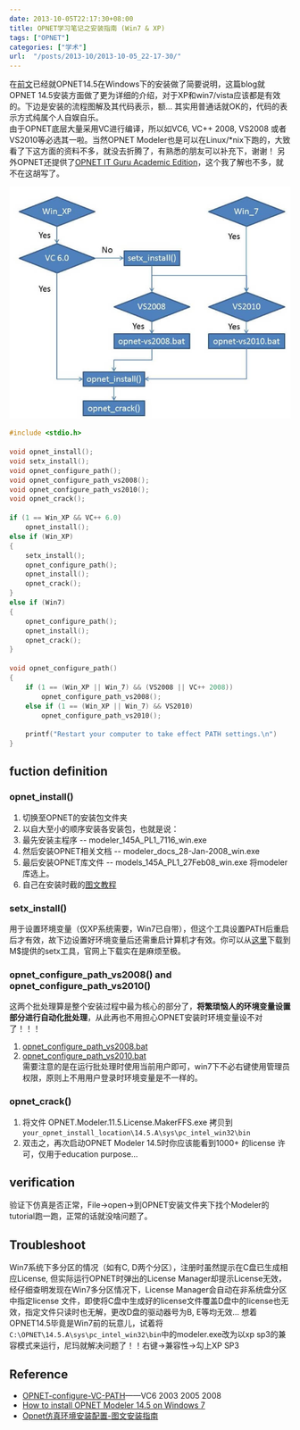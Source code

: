 ```yaml
---
date: 2013-10-05T22:17:30+08:00
title: OPNET学习笔记之安装指南 (Win7 & XP)
tags: ["OPNET"]
categories: ["学术"]
url:  "/posts/2013-10/2013-10-05_22-17-30/"
---
```


在[前文](/posts/2013-10/2013-10-05_09-39-12/)已经就OPNET14.5在Windows下的安装做了简要说明，这篇blog就OPNET 14.5安装方面做了更为详细的介绍，对于XP和win7/vista应该都是有效的。下边是安装的流程图解及其代码表示，额... 其实用普通话就OK的，代码的表示方式纯属个人自娱自乐。  
由于OPNET底层大量采用VC进行编译，所以如VC6, VC++ 2008, VS2008 或者 VS2010等必选其一啦。当然OPNET Modeler也是可以在Linux/*nix下跑的，大致看了下这方面的资料不多，就没去折腾了，有熟悉的朋友可以补充下，谢谢！  另外OPNET还提供了[OPNET IT Guru Academic Edition](http://www.opnet.com/university_program/itguru_academic_edition/)，这个我了解也不多，就不在这胡写了。  

![安装流程图](/pictures/misc/opnet_install.jpg)    

```c
#include <stdio.h>

void opnet_install();
void setx_install();
void opnet_configure_path();
void opnet_configure_path_vs2008();
void opnet_configure_path_vs2010();
void opnet_crack();

if (1 == Win_XP && VC++ 6.0)  
    opnet_install();  
else if (Win_XP) 
{
    setx_install();
    opnet_configure_path();
    opnet_install();
    opnet_crack();
}
else if (Win7)
{
    opnet_configure_path();
    opnet_install();
    opnet_crack();
}

void opnet_configure_path()
{
    if (1 == (Win_XP || Win_7) && (VS2008 || VC++ 2008)) 
        opnet_configure_path_vs2008();
    else if (1 == (Win_XP || Win_7) && VS2010) 
        opnet_configure_path_vs2010();

    printf("Restart your computer to take effect PATH settings.\n")
}
```

## fuction definition 
### opnet_install()  
1. 切换至OPNET的安装包文件夹  
2. 以自大至小的顺序安装各安装包，也就是说：  
3. 最先安装主程序 -- modeler_145A_PL1_7116_win.exe  
4. 然后安装OPNET相关文档 -- modeler_docs_28-Jan-2008_win.exe  
5. 最后安装OPNET库文件 -- models_145A_PL1_27Feb08_win.exe  将modeler库选上。  
6. 自己在安装时截的[图文教程](https://dl.dropboxusercontent.com/u/54487077/blog/OPNET%2014.5%20installation%20guide.pdf)  

### setx_install()  
用于设置环境变量（仅XP系统需要，Win7已自带），但这个工具设置PATH后重启后才有效，故下边设置好环境变量后还需重启计算机才有效。你可以从[这里](http://db.tt/nTfoGgtB)下载到M$提供的setx工具，官网上下载实在是麻烦至极。  

### opnet_configure_path_vs2008() and opnet_configure_path_vs2010()  
这两个批处理算是整个安装过程中最为核心的部分了，**将繁琐恼人的环境变量设置部分进行自动化批处理**，从此再也不用担心OPNET安装时环境变量设不对了！！！  
1. [opnet_configure_path_vs2008.bat](https://dl.dropboxusercontent.com/u/54487077/blog/opnet-vs2008.bat)  
2. [opnet_configure_path_vs2010.bat](https://dl.dropboxusercontent.com/u/54487077/blog/opnet-vs2010.bat)  
需要注意的是在运行批处理时使用当前用户即可，win7下不必右键使用管理员权限，原则上不用用户登录时环境变量是不一样的。  

### opnet_crack()  
1. 将文件 OPNET.Modeler.11.5.License.MakerFFS.exe 拷贝到 `your_opnet_install_location\14.5.A\sys\pc_intel_win32\bin`  
2. 双击之，再次启动OPNET Modeler 14.5时你应该能看到1000+ 的license 许可，仅用于education purpose...  

## verification  
验证下仿真是否正常，File->open->到OPNET安装文件夹下找个Modeler的tutorial跑一跑，正常的话就没啥问题了。  

## Troubleshoot  
Win7系统下多分区的情况（如有C, D两个分区），注册时虽然提示在C盘已生成相应License, 但实际运行OPNET时弹出的License Manager却提示License无效，经仔细查明发现在Win7多分区情况下，License Manager会自动在非系统盘分区中指定license 文件，即使将C盘中生成好的license文件覆盖D盘中的license也无效，指定文件只读时也无解，更改D盘的驱动器号为B, E等均无效...  想着OPNET14.5毕竟是Win7前的玩意儿，试着将`C:\OPNET\14.5.A\sys\pc_intel_win32\bin`中的modeler.exe改为以xp sp3的兼容模式来运行，尼玛就解决问题了！！右键->兼容性->勾上XP SP3  

## Reference  
* [OPNET-configure-VC-PATH](http://db.tt/7YdSKESL)——VC6 2003 2005 2008  
* [How to install OPNET Modeler 14.5 on Windows 7](http://db.tt/R9vulOHp)  
* [Opnet仿真环境安装配置-图文安装指南](http://blog.sina.com.cn/s/blog_6c73f6ef0100xdyf.html)